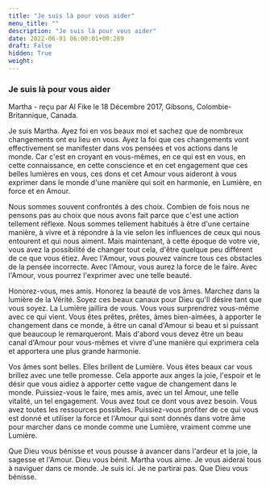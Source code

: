 ```yaml
---
title: "Je suis là pour vous aider"
menu_title: ""
description: "Je suis là pour vous aider"
date: 2022-06-01 06:00:01+00:289
draft: False
hidden: True
weight:
---
```

### Je suis là pour vous aider

Martha - reçu par Al Fike le 18 Décembre 2017, Gibsons, Colombie-Britannique, Canada.

Je suis Martha. Ayez foi en vos beaux moi et sachez que de nombreux changements ont eu lieu en vous. Ayez la foi que ces changements vont effectivement se manifester dans vos pensées et vos actions dans le monde. Car c'est en croyant en vous-mêmes, en ce qui est en vous, en cette connaissance, en cette conscience et en cet engagement que ces belles lumières en vous, ces dons et cet Amour vous aideront à vous exprimer dans le monde d'une manière qui soit en harmonie, en Lumière, en force et en Amour.

Nous sommes souvent confrontés à des choix. Combien de fois nous ne pensons pas au choix que nous avons fait parce que c'est une action tellement réflexe. Nous sommes tellement habitués à être d'une certaine manière, à vivre et à répondre à la vie selon les influences de ceux qui nous entourent et qui nous aiment. Mais maintenant, à cette époque de votre vie, vous avez la possibilité de changer tout cela, d'être quelque peu différent de ce que vous étiez. Avec l'Amour, vous pouvez vaincre tous ces obstacles de la pensée incorrecte. Avec l'Amour, vous aurez la force de le faire. Avec l'Amour, vous pourrez l'exprimer avec une telle beauté. 

Honorez-vous, mes amis. Honorez la beauté de vos âmes. Marchez dans la lumière de la Vérité. Soyez ces beaux canaux pour Dieu qu'Il désire tant que vous soyez. La Lumière jaillira de vous. Vous vous surprendrez vous-même avec ce qui vient. Vous êtes prêtes, prêtes, âmes bien-aimées, à apporter le changement dans ce monde, à être un canal d'Amour si beau et si puissant que beaucoup le remarqueront. Mais d'abord vous devez être un beau canal d'Amour pour vous-mêmes et vivre d'une manière qui exprimera cela et apportera une plus grande harmonie.

Vos âmes sont belles. Elles brillent de Lumière. Vous êtes beaux car vous brillez avec une telle promesse. Cela apporte aux anges la joie, l'espoir et le désir que vous aidiez à apporter cette vague de changement dans le monde. Puissiez-vous le faire, mes amis, avec un tel Amour, une telle vitalité, un tel engagement. Vous avez tout ce dont vous avez besoin. Vous avez toutes les ressources possibles. Puissiez-vous profiter de ce qui vous est donné et utiliser la force et l'Amour qui sont donnés dans votre âme pour marcher dans ce monde comme une Lumière, vraiment comme une Lumière.

Que Dieu vous bénisse et vous pousse à avancer dans l'ardeur et la joie, la sagesse et l'Amour. Dieu vous bénit. Martha vous aime. Je vous aiderai tous à naviguer dans ce monde. Je suis ici. Je ne partirai pas. Que Dieu vous bénisse.
